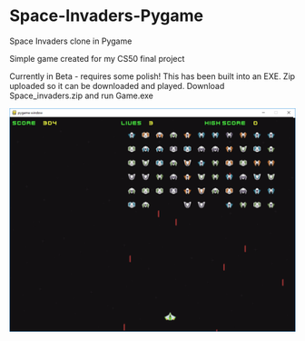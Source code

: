 # Space-Invaders-Pygame
Space Invaders clone in Pygame

Simple game created for my CS50 final project

Currently in Beta - requires some polish!
This has been built into an EXE. Zip uploaded so it can be downloaded and played. Download Space_invaders.zip and run Game.exe

![alt text](screen.png)
